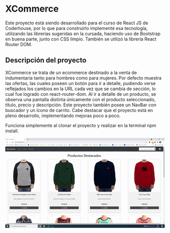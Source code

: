 # XCommerce

Este proyecto está siendo desarrollado para el curso de React JS de Coderhouse, por lo que para construirlo implementé esa tecnología, utilizando las librerías sugeridas en la cursada, haciendo uso de Bootstrap en buena parte, junto con CSS limpio. También se utilizó la librería React Router DOM.

## Descripción del proyecto

XCommerce se trata de un ecommerce destinado a la venta de indumentaria tanto para hombres como para mujeres. Por defecto muestra las ofertas, las cuales poseen un botón para ir a detalle, pudiendo verse reflejados los cambios en la URL cada vez que se cambia de sección, lo cual fue logrado con react-router-dom. Al ir a detalle de un producto, se observa una pantalla distinta únicamente con el producto seleccionado, título, precio y descripción. Este proyecto también posee un NavBar con buscador y un ícono de carrito. Cabe destacar que el proyecto está en pleno desarrollo, implementando mejoras poco a poco. 

Funciona simplemente al clonar el proyecto y realizar en la terminal npm install.

![](example.gif)